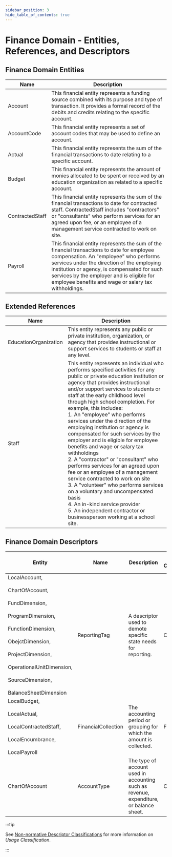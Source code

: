 ```yaml
---
sidebar_position: 3
hide_table_of_contents: true
---
```


# Finance Domain - Entities, References, and Descriptors

## Finance Domain Entities

| Name | Description |
| --- | --- |
| Account | This financial entity represents a funding source combined with its purpose and type of transaction. It provides a formal record of the debits and credits relating to the specific account. |
| AccountCode | This financial entity represents a set of account codes that may be used to define an account. |
| Actual | This financial entity represents the sum of the financial transactions to date relating to a specific account. |
| Budget | This financial entity represents the amount of monies allocated to be spent or received by an education organization as related to a specific account. |
| ContractedStaff | This financial entity represents the sum of the financial transactions to date for contracted staff. ContractedStaff includes "contractors" or "consultants" who perform services for an agreed upon fee, or an employee of a management service contracted to work on site. |
| Payroll | This financial entity represents the sum of the financial transactions to date for employee compensation. An "employee" who performs services under the direction of the employing institution or agency, is compensated for such services by the employer and is eligible for employee benefits and wage or salary tax withholdings. |

## Extended References

| Name | Description |
| --- | --- |
| EducationOrganization | This entity represents any public or private institution, organization, or agency that provides instructional or support services to students or staff at any level. |
| Staff | This entity represents an individual who performs specified activities for any public or private education institution or agency that provides instructional and/or support services to students or staff at the early childhood level through high school completion. For example, this includes:  <br/>1\. An "employee" who performs services under the direction of the employing institution or agency is compensated for such services by the employer and is eligible for employee benefits and wage or salary tax withholdings  <br/>2\. A "contractor" or "consultant" who performs services for an agreed upon fee or an employee of a management service contracted to work on site  <br/>3\. A "volunteer" who performs services on a voluntary and uncompensated basis  <br/>4\. An in-kind service provider  <br/>5\. An independent contractor or businessperson working at a school site. |

## Finance Domain Descriptors

| Entity | Name | Description | Usage Classification | EDFacts Mapping | Commonly Used | Commonly State-Defined |
| --- | --- | --- | --- | --- | --- | --- |
| LocalAccount,<br/><br/>ChartOfAccount,<br/><br/>FundDimension,<br/><br/>ProgramDimension,<br/><br/>FunctionDimension,<br/><br/>ObejctDimension,<br/><br/>ProjectDimension,<br/><br/>OperationalUnitDimension,<br/><br/>SourceDimension,<br/><br/>BalanceSheetDimension | ReportingTag | A descriptor used to demote specific state needs for reporting. | Orthodox |     |     |     |
| LocalBudget,<br/><br/>LocalActual,<br/><br/>LocalContractedStaff,<br/><br/>LocalEncumbrance,<br/><br/>LocalPayroll | FinancialCollection | The accounting period or grouping for which the amount is collected. | Flexible |     |     |     |
| ChartOfAccount | AccountType | The type of account used in accounting such as revenue, expenditure, or balance sheet. | Orthodox |     |     |     |

:::tip

See [Non-normative Descriptor
Classifications](/reference/data-exchange/technical-articles/non-normative-descriptor-classifications)
for more information on _Usage Classification_.

:::
